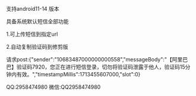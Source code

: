 支持android11-14 版本

具备系统默认短信全部功能

1.可上传短信到指定url

2.自动复制验证码到修剪版

请求post:{"sender":"10683487000000000558","messageBody":"【阿里巴巴】验证码7920，您正在进行短信登录，切勿将验证码泄露于他人，验证码15分钟内有效。","timestampMillis":1713455607000,"slot":0}

QQ:2958474980
微信:QQ2958474980